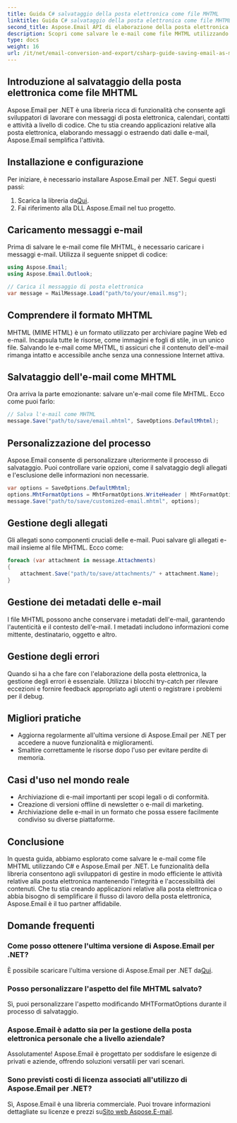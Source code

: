 ```yaml
---
title: Guida C# salvataggio della posta elettronica come file MHTML
linktitle: Guida C# salvataggio della posta elettronica come file MHTML
second_title: Aspose.Email API di elaborazione della posta elettronica .NET
description: Scopri come salvare le e-mail come file MHTML utilizzando C# e Aspose.Email per .NET. Guida passo passo con esempi di codice e domande frequenti.
type: docs
weight: 16
url: /it/net/email-conversion-and-export/csharp-guide-saving-email-as-mhtml-file/
---
```


## Introduzione al salvataggio della posta elettronica come file MHTML

Aspose.Email per .NET è una libreria ricca di funzionalità che consente agli sviluppatori di lavorare con messaggi di posta elettronica, calendari, contatti e attività a livello di codice. Che tu stia creando applicazioni relative alla posta elettronica, elaborando messaggi o estraendo dati dalle e-mail, Aspose.Email semplifica l'attività.

## Installazione e configurazione

Per iniziare, è necessario installare Aspose.Email per .NET. Segui questi passi:

1.  Scarica la libreria da[Qui](https://releases.aspose.com/email/net).
2. Fai riferimento alla DLL Aspose.Email nel tuo progetto.

## Caricamento messaggi e-mail

Prima di salvare le e-mail come file MHTML, è necessario caricare i messaggi e-mail. Utilizza il seguente snippet di codice:

```csharp
using Aspose.Email;
using Aspose.Email.Outlook;

// Carica il messaggio di posta elettronica
var message = MailMessage.Load("path/to/your/email.msg");
```

## Comprendere il formato MHTML

MHTML (MIME HTML) è un formato utilizzato per archiviare pagine Web ed e-mail. Incapsula tutte le risorse, come immagini e fogli di stile, in un unico file. Salvando le e-mail come MHTML, ti assicuri che il contenuto dell'e-mail rimanga intatto e accessibile anche senza una connessione Internet attiva.

## Salvataggio dell'e-mail come MHTML

Ora arriva la parte emozionante: salvare un'e-mail come file MHTML. Ecco come puoi farlo:

```csharp
// Salva l'e-mail come MHTML
message.Save("path/to/save/email.mhtml", SaveOptions.DefaultMhtml);
```

## Personalizzazione del processo

Aspose.Email consente di personalizzare ulteriormente il processo di salvataggio. Puoi controllare varie opzioni, come il salvataggio degli allegati e l'esclusione delle informazioni non necessarie.

```csharp
var options = SaveOptions.DefaultMhtml;
options.MhtFormatOptions = MhtFormatOptions.WriteHeader | MhtFormatOptions.HideExtraPrintHeader;
message.Save("path/to/save/customized-email.mhtml", options);
```

## Gestione degli allegati

Gli allegati sono componenti cruciali delle e-mail. Puoi salvare gli allegati e-mail insieme al file MHTML. Ecco come:

```csharp
foreach (var attachment in message.Attachments)
{
    attachment.Save("path/to/save/attachments/" + attachment.Name);
}
```

## Gestione dei metadati delle e-mail

I file MHTML possono anche conservare i metadati dell'e-mail, garantendo l'autenticità e il contesto dell'e-mail. I metadati includono informazioni come mittente, destinatario, oggetto e altro.

## Gestione degli errori

Quando si ha a che fare con l'elaborazione della posta elettronica, la gestione degli errori è essenziale. Utilizza i blocchi try-catch per rilevare eccezioni e fornire feedback appropriato agli utenti o registrare i problemi per il debug.

## Migliori pratiche

- Aggiorna regolarmente all'ultima versione di Aspose.Email per .NET per accedere a nuove funzionalità e miglioramenti.
- Smaltire correttamente le risorse dopo l'uso per evitare perdite di memoria.

## Casi d'uso nel mondo reale

- Archiviazione di e-mail importanti per scopi legali o di conformità.
- Creazione di versioni offline di newsletter o e-mail di marketing.
- Archiviazione delle e-mail in un formato che possa essere facilmente condiviso su diverse piattaforme.

## Conclusione

In questa guida, abbiamo esplorato come salvare le e-mail come file MHTML utilizzando C# e Aspose.Email per .NET. Le funzionalità della libreria consentono agli sviluppatori di gestire in modo efficiente le attività relative alla posta elettronica mantenendo l'integrità e l'accessibilità dei contenuti. Che tu stia creando applicazioni relative alla posta elettronica o abbia bisogno di semplificare il flusso di lavoro della posta elettronica, Aspose.Email è il tuo partner affidabile.

## Domande frequenti

### Come posso ottenere l'ultima versione di Aspose.Email per .NET?

 È possibile scaricare l'ultima versione di Aspose.Email per .NET da[Qui](https://releases.aspose.com/email/net).

### Posso personalizzare l'aspetto del file MHTML salvato?

Sì, puoi personalizzare l'aspetto modificando MHTFormatOptions durante il processo di salvataggio.

### Aspose.Email è adatto sia per la gestione della posta elettronica personale che a livello aziendale?

Assolutamente! Aspose.Email è progettato per soddisfare le esigenze di privati e aziende, offrendo soluzioni versatili per vari scenari.

### Sono previsti costi di licenza associati all'utilizzo di Aspose.Email per .NET?

Sì, Aspose.Email è una libreria commerciale. Puoi trovare informazioni dettagliate su licenze e prezzi su[Sito web Aspose.E-mail](https://www.aspose.com/purchase/default.aspx).